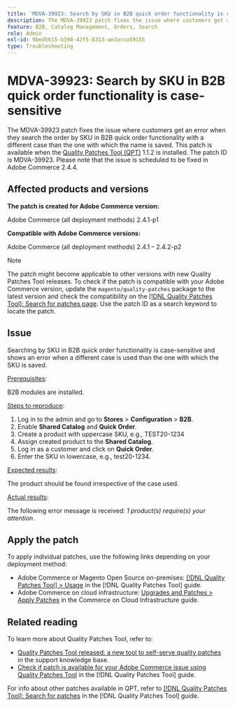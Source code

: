 ```yaml
---
title: 'MDVA-39923: Search by SKU in B2B quick order functionality is case-sensitive'
description: The MDVA-39923 patch fixes the issue where customers get an error when they search the order by SKU in B2B quick order functionality with a different case than the one with which the name is saved. This patch is available when the [Quality Patches Tool (QPT)](https://experienceleague.adobe.com/en/docs/commerce-operations/tools/quality-patches-tool/quality-patches-tool-to-self-serve-quality-patches) 1.1.2 is installed. The patch ID is MDVA-39923. Please note that the issue is scheduled to be fixed in Adobe Commerce 2.4.4.
feature: B2B, Catalog Management, Orders, Search
role: Admin
exl-id: 9bed5615-b398-42f5-8313-ae2acca59155
type: Troubleshooting
---
```

# MDVA-39923: Search by SKU in B2B quick order functionality is case-sensitive

The MDVA-39923 patch fixes the issue where customers get an error when they search the order by SKU in B2B quick order functionality with a different case than the one with which the name is saved. This patch is available when the [Quality Patches Tool (QPT)](https://experienceleague.adobe.com/en/docs/commerce-operations/tools/quality-patches-tool/quality-patches-tool-to-self-serve-quality-patches) 1.1.2 is installed. The patch ID is MDVA-39923. Please note that the issue is scheduled to be fixed in Adobe Commerce 2.4.4.

## Affected products and versions

**The patch is created for Adobe Commerce version:**

Adobe Commerce (all deployment methods) 2.4.1-p1

**Compatible with Adobe Commerce versions:**

Adobe Commerce (all deployment methods) 2.4.1 &ndash;  2.4.2-p2

>[!NOTE]
>
>The patch might become applicable to other versions with new Quality Patches Tool releases. To check if the patch is compatible with your Adobe Commerce version, update the `magento/quality-patches` package to the latest version and check the compatibility on the [[!DNL Quality Patches Tool]: Search for patches page](https://experienceleague.adobe.com/en/docs/commerce-operations/tools/quality-patches-tool/quality-patches-tool-to-self-serve-quality-patches). Use the patch ID as a search keyword to locate the patch.

## Issue

Searching by SKU in B2B quick order functionality is case-sensitive and shows an error when a different case is used than the one with which the SKU is saved.

<u>Prerequisites</u>:

B2B modules are installed.

<u>Steps to reproduce</u>:

1. Log in to the admin and go to **Stores** > **Configuration** > **B2B**.
1. Enable **Shared Catalog** and **Quick Order**.
1. Create a product with uppercase SKU, e.g., TEST20-1234
1. Assign created product to the **Shared Catalog**.
1. Log in as a customer and click on **Quick Order**.
1. Enter the SKU in lowercase, e.g., test20-1234.

<u>Expected results</u>:

The product should be found irrespective of the case used.

<u>Actual results</u>:

The following error message is received: *1 product(s) require(s) your attention*.

## Apply the patch

To apply individual patches, use the following links depending on your deployment method:

* Adobe Commerce or Magento Open Source on-premises: [[!DNL Quality Patches Tool] > Usage](/help/tools/quality-patches-tool/usage.md) in the [!DNL Quality Patches Tool] guide.
* Adobe Commerce on cloud infrastructure: [Upgrades and Patches > Apply Patches](https://experienceleague.adobe.com/docs/commerce-cloud-service/user-guide/develop/upgrade/apply-patches.html) in the Commerce on Cloud Infrastructure guide.

## Related reading

To learn more about Quality Patches Tool, refer to:

* [Quality Patches Tool released: a new tool to self-serve quality patches](https://experienceleague.adobe.com/en/docs/commerce-operations/tools/quality-patches-tool/quality-patches-tool-to-self-serve-quality-patches) in the support knowledge base.
* [Check if patch is available for your Adobe Commerce issue using Quality Patches Tool](/help/tools/quality-patches-tool/patches-available-in-qpt/check-patch-for-magento-issue-with-magento-quality-patches.md) in the [!DNL Quality Patches Tool] guide.

For info about other patches available in QPT, refer to [[!DNL Quality Patches Tool]: Search for patches](https://experienceleague.adobe.com/tools/commerce-quality-patches/index.html) in the [!DNL Quality Patches Tool] guide.
